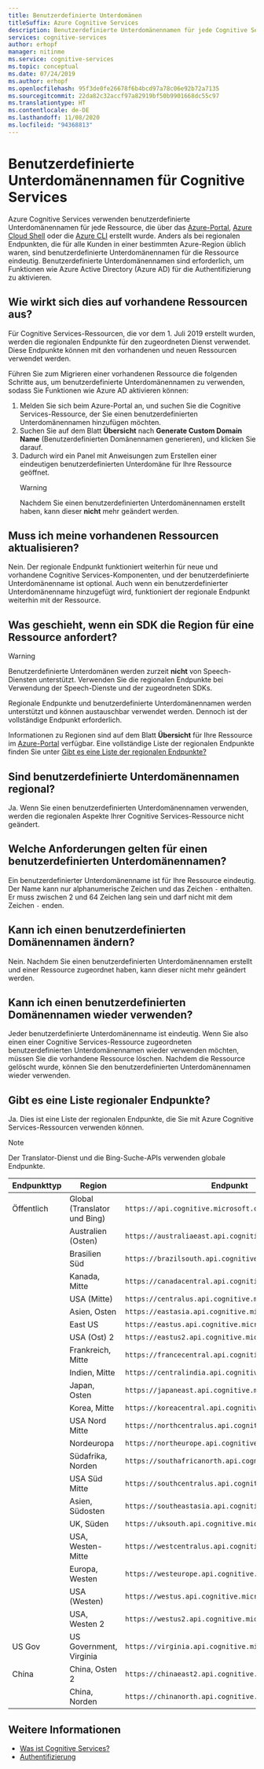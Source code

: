 ```yaml
---
title: Benutzerdefinierte Unterdomänen
titleSuffix: Azure Cognitive Services
description: Benutzerdefinierte Unterdomänennamen für jede Cognitive Service-Ressource werden über das Azure-Portal, Azure Cloud Shell oder die Azure CLI erstellt.
services: cognitive-services
author: erhopf
manager: nitinme
ms.service: cognitive-services
ms.topic: conceptual
ms.date: 07/24/2019
ms.author: erhopf
ms.openlocfilehash: 95f3de0fe26678f6b4bcd97a78c06e92b72a7135
ms.sourcegitcommit: 22da82c32accf97a82919bf50b9901668dc55c97
ms.translationtype: HT
ms.contentlocale: de-DE
ms.lasthandoff: 11/08/2020
ms.locfileid: "94368813"
---
```

# <a name="custom-subdomain-names-for-cognitive-services"></a>Benutzerdefinierte Unterdomänennamen für Cognitive Services

Azure Cognitive Services verwenden benutzerdefinierte Unterdomänennamen für jede Ressource, die über das [Azure-Portal](https://portal.azure.com), [Azure Cloud Shell](https://azure.microsoft.com/features/cloud-shell/) oder die [Azure CLI](/cli/azure/install-azure-cli) erstellt wurde. Anders als bei regionalen Endpunkten, die für alle Kunden in einer bestimmten Azure-Region üblich waren, sind benutzerdefinierte Unterdomänennamen für die Ressource eindeutig. Benutzerdefinierte Unterdomänennamen sind erforderlich, um Funktionen wie Azure Active Directory (Azure AD) für die Authentifizierung zu aktivieren.

## <a name="how-does-this-impact-existing-resources"></a>Wie wirkt sich dies auf vorhandene Ressourcen aus?

Für Cognitive Services-Ressourcen, die vor dem 1. Juli 2019 erstellt wurden, werden die regionalen Endpunkte für den zugeordneten Dienst verwendet. Diese Endpunkte können mit den vorhandenen und neuen Ressourcen verwendet werden.

Führen Sie zum Migrieren einer vorhandenen Ressource die folgenden Schritte aus, um benutzerdefinierte Unterdomänennamen zu verwenden, sodass Sie Funktionen wie Azure AD aktivieren können:

1. Melden Sie sich beim Azure-Portal an, und suchen Sie die Cognitive Services-Ressource, der Sie einen benutzerdefinierten Unterdomänennamen hinzufügen möchten.
2. Suchen Sie auf dem Blatt **Übersicht** nach **Generate Custom Domain Name** (Benutzerdefinierten Domänennamen generieren), und klicken Sie darauf.
3. Dadurch wird ein Panel mit Anweisungen zum Erstellen einer eindeutigen benutzerdefinierten Unterdomäne für Ihre Ressource geöffnet.
   > [!WARNING]
   > Nachdem Sie einen benutzerdefinierten Unterdomänennamen erstellt haben, kann dieser **nicht** mehr geändert werden.

## <a name="do-i-need-to-update-my-existing-resources"></a>Muss ich meine vorhandenen Ressourcen aktualisieren?

Nein. Der regionale Endpunkt funktioniert weiterhin für neue und vorhandene Cognitive Services-Komponenten, und der benutzerdefinierte Unterdomänenname ist optional. Auch wenn ein benutzerdefinierter Unterdomänenname hinzugefügt wird, funktioniert der regionale Endpunkt weiterhin mit der Ressource.

## <a name="what-if-an-sdk-asks-me-for-the-region-for-a-resource"></a>Was geschieht, wenn ein SDK die Region für eine Ressource anfordert?

> [!WARNING]
> Benutzerdefinierte Unterdomänen werden zurzeit **nicht** von Speech-Diensten unterstützt. Verwenden Sie die regionalen Endpunkte bei Verwendung der Speech-Dienste und der zugeordneten SDKs.

Regionale Endpunkte und benutzerdefinierte Unterdomänennamen werden unterstützt und können austauschbar verwendet werden. Dennoch ist der vollständige Endpunkt erforderlich.

Informationen zu Regionen sind auf dem Blatt **Übersicht** für Ihre Ressource im [Azure-Portal](https://portal.azure.com) verfügbar. Eine vollständige Liste der regionalen Endpunkte finden Sie unter [Gibt es eine Liste der regionalen Endpunkte?](#is-there-a-list-of-regional-endpoints)

## <a name="are-custom-subdomain-names-regional"></a>Sind benutzerdefinierte Unterdomänennamen regional?

Ja. Wenn Sie einen benutzerdefinierten Unterdomänennamen verwenden, werden die regionalen Aspekte Ihrer Cognitive Services-Ressource nicht geändert.

## <a name="what-are-the-requirements-for-a-custom-subdomain-name"></a>Welche Anforderungen gelten für einen benutzerdefinierten Unterdomänennamen?

Ein benutzerdefinierter Unterdomänenname ist für Ihre Ressource eindeutig. Der Name kann nur alphanumerische Zeichen und das Zeichen `-` enthalten. Er muss zwischen 2 und 64 Zeichen lang sein und darf nicht mit dem Zeichen `-` enden.

## <a name="can-i-change-a-custom-domain-name"></a>Kann ich einen benutzerdefinierten Domänennamen ändern?

Nein. Nachdem Sie einen benutzerdefinierten Unterdomänennamen erstellt und einer Ressource zugeordnet haben, kann dieser nicht mehr geändert werden.

## <a name="can-i-reuse-a-custom-domain-name"></a>Kann ich einen benutzerdefinierten Domänennamen wieder verwenden?

Jeder benutzerdefinierte Unterdomänenname ist eindeutig. Wenn Sie also einen einer Cognitive Services-Ressource zugeordneten benutzerdefinierten Unterdomänennamen wieder verwenden möchten, müssen Sie die vorhandene Ressource löschen. Nachdem die Ressource gelöscht wurde, können Sie den benutzerdefinierten Unterdomänennamen wieder verwenden.

## <a name="is-there-a-list-of-regional-endpoints"></a>Gibt es eine Liste regionaler Endpunkte?

Ja. Dies ist eine Liste der regionalen Endpunkte, die Sie mit Azure Cognitive Services-Ressourcen verwenden können.

> [!NOTE]
> Der Translator-Dienst und die Bing-Suche-APIs verwenden globale Endpunkte.

| Endpunkttyp | Region | Endpunkt |
|---------------|--------|----------|
| Öffentlich | Global (Translator und Bing) | `https://api.cognitive.microsoft.com` |
| | Australien (Osten) | `https://australiaeast.api.cognitive.microsoft.com` |
| | Brasilien Süd | `https://brazilsouth.api.cognitive.microsoft.com` |
| | Kanada, Mitte | `https://canadacentral.api.cognitive.microsoft.com` |
| | USA (Mitte) | `https://centralus.api.cognitive.microsoft.com` |
| | Asien, Osten | `https://eastasia.api.cognitive.microsoft.com` |
| | East US | `https://eastus.api.cognitive.microsoft.com` |
| | USA (Ost) 2 | `https://eastus2.api.cognitive.microsoft.com` |
| | Frankreich, Mitte | `https://francecentral.api.cognitive.microsoft.com` |
| | Indien, Mitte | `https://centralindia.api.cognitive.microsoft.com` |
| | Japan, Osten | `https://japaneast.api.cognitive.microsoft.com` |
| | Korea, Mitte | `https://koreacentral.api.cognitive.microsoft.com` |
| | USA Nord Mitte | `https://northcentralus.api.cognitive.microsoft.com` |
| | Nordeuropa | `https://northeurope.api.cognitive.microsoft.com` |
| | Südafrika, Norden | `https://southafricanorth.api.cognitive.microsoft.com` |
| | USA Süd Mitte | `https://southcentralus.api.cognitive.microsoft.com` |
| | Asien, Südosten | `https://southeastasia.api.cognitive.microsoft.com` |
| | UK, Süden | `https://uksouth.api.cognitive.microsoft.com` |
| | USA, Westen-Mitte | `https://westcentralus.api.cognitive.microsoft.com` |
| | Europa, Westen | `https://westeurope.api.cognitive.microsoft.com` |
| | USA (Westen) | `https://westus.api.cognitive.microsoft.com` |
| | USA, Westen 2 | `https://westus2.api.cognitive.microsoft.com` |
| US Gov | US Government, Virginia | `https://virginia.api.cognitive.microsoft.us` |
| China | China, Osten 2 | `https://chinaeast2.api.cognitive.azure.cn` |
| | China, Norden | `https://chinanorth.api.cognitive.azure.cn` |

## <a name="see-also"></a>Weitere Informationen

* [Was ist Cognitive Services?](./what-are-cognitive-services.md)
* [Authentifizierung](authentication.md)
